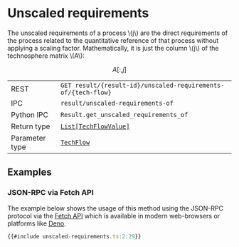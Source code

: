 # Unscaled requirements

The unscaled requirements of a process \\(j\\) are the direct requirements of
the process related to the quantitative reference of that process without
applying a scaling factor. Mathematically, it is just the column \\(j\\) of
the technosphere matrix \\(A\\):

$$
A[:, j]
$$

|            |                                                                                 |
|------------|---------------------------------------------------------------------------------|
| REST        | `GET result/{result-id}/unscaled-requirements-of/{tech-flow}`                  |
| IPC         | `result/unscaled-requirements-of`                                              |
| Python IPC  | `Result.get_unscaled_requirements_of`                                          |
| Return type | [`List[TechFlowValue]`](http://greendelta.github.io/olca-schema/classes/TechFlowValue.html) |
| Parameter type | [`TechFlow`](http://greendelta.github.io/olca-schema/classes/TechFlow.html) |


## Examples

### JSON-RPC via Fetch API

The example below shows the usage of this method using the JSON-RPC protocol via
the [Fetch API](https://developer.mozilla.org/en-US/docs/Web/API/Fetch_API)
which is available in modern web-browsers or platforms like
[Deno](https://deno.land/).

```ts
{{#include unscaled-requirements.ts:2:29}}
```
